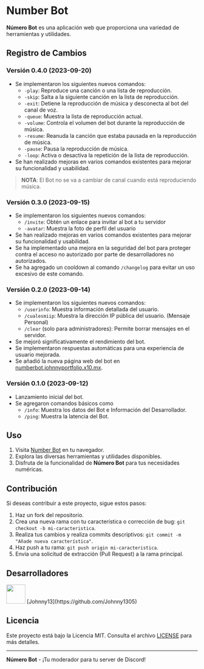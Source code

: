 # Number Bot

**Número Bot** es una aplicación web que proporciona una variedad de herramientas y utilidades.

## Registro de Cambios

### Versión 0.4.0 (2023-09-20)

- Se implementaron los siguientes nuevos comandos:
  - `-play`: Reproduce una canción o una lista de reproducción.
  - `-skip`: Salta a la siguiente canción en la lista de reproducción.
  - `-exit`: Detiene la reproducción de música y desconecta al bot del canal de voz.
  - `-queue`: Muestra la lista de reproducción actual.
  - `-volume`: Controla el volumen del bot durante la reproducción de música.
  - `-resume`: Reanuda la canción que estaba pausada en la reproducción de música.
  - `-pause`: Pausa la reproducción de música.
  - `-loop`: Activa o desactiva la repetición de la lista de reproducción.
- Se han realizado mejoras en varios comandos existentes para mejorar su funcionalidad y usabilidad.
> **NOTA**: El Bot no se va a cambiar de canal cuando está reproduciendo música.

### Versión 0.3.0 (2023-09-15)

- Se implementaron los siguientes nuevos comandos:
  - `/invite`: Obtén un enlace para invitar al bot a tu servidor 
  - `-avatar`: Muestra la foto de perfil del usuario
- Se han realizado mejoras en varios comandos existentes para mejorar su funcionalidad y usabilidad.
- Se ha implementado una mejora en la seguridad del bot para proteger contra el acceso no autorizado por parte de desarrolladores no autorizados.
- Se ha agregado un cooldown al comando `/changelog` para evitar un uso excesivo de este comando.

### Versión 0.2.0 (2023-09-14)
- Se implementaron los siguientes nuevos comandos:
  - `/userinfo`: Muestra información detallada del usuario.
  - `/cualesmiip`: Muestra la dirección IP pública del usuario. (Mensaje Personal)
  - `/clear` (solo para administradores): Permite borrar mensajes en el servidor.
- Se mejoró significativamente el rendimiento del bot.
- Se implementaron respuestas automáticas para una experiencia de usuario mejorada.
- Se añadió la nueva página web del bot en [numberbot.johnnyportfolio.x10.mx](https://numberbot.johnnyportfolio.x10.mx).

### Versión 0.1.0 (2023-09-12)
- Lanzamiento inicial del bot.
- Se agregaron comandos básicos como 
  - `/info`: Muestra los datos del Bot e Información del Desarrollador.
  - `/ping`: Muestra la latencia del Bot.


## Uso

1. Visita [Number Bot](https://numberbot.johnnyportfolio.x10.mx) en tu navegador.
2. Explora las diversas herramientas y utilidades disponibles.
3. Disfruta de la funcionalidad de **Número Bot** para tus necesidades numéricas.

## Contribución

Si deseas contribuir a este proyecto, sigue estos pasos:

1. Haz un fork del repositorio.
2. Crea una nueva rama con tu característica o corrección de bug: `git checkout -b mi-caracteristica`.
3. Realiza tus cambios y realiza commits descriptivos: `git commit -m "Añade nueva característica"`.
4. Haz push a tu rama: `git push origin mi-caracteristica`.
5. Envía una solicitud de extracción (Pull Request) a la rama principal.

## Desarrolladores

<img src="https://avatars.githubusercontent.com/u/88325745" width="50" height="50"> 
[Johnny13](https://github.com/Johnny1305)


## Licencia

Este proyecto está bajo la Licencia MIT. Consulta el archivo [LICENSE](/LICENSE) para más detalles.

---

**Número Bot** - ¡Tu moderador para tu server de Discord!
